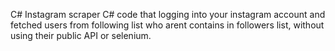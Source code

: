 C# Instagram scraper
C# code that logging into your instagram account and fetched users from following list who arent contains in followers list, without using their public API or selenium.
